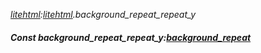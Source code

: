 _[litehtml](../../modules/litehtml/litehtml-module.md):[litehtml](../../modules/litehtml/litehtml-module.md).background\_repeat\_repeat\_y_
##### Const background\_repeat\_repeat\_y:[background_repeat](../../modules/litehtml/litehtml-background_repeat.md)
